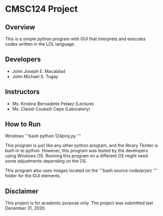 # CMSC124 Project

## Overview
This is a simple python program with GUI that interprets and executes codes written in the LOL language.

## Developers
- John Joseph E. Macalalad  
- John Michael S. Tugay

## Instructors
- Ms. Kristine Bernadette Pelaez (Lecture)
- Ms. Claizel Coubeili Cepe (Laboratory)

## How to Run

Windows
'''bash
python 124proj.py
'''

This program is just like any other python program, and the library Tkinter is built-in to python. However, this program was tested by the developers using Windows OS. Running this program on a different OS might need some adjustments depending on the OS.

This program also uses images located on the
'''bash
source code/prjsrc
'''
folder for the GUI elements.

## Disclaimer
This project is for academic purpose only. The project was submitted last December 31, 2020.